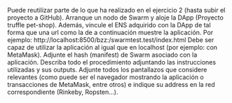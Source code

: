 Puede reutilizar parte de lo que ha realizado en el ejercicio 2 (hasta subir el proyecto a
GitHub).
Arranque un nodo de Swarm y aloje la DApp (Proyecto truffle pet-shop).
Además, vincule el ENS adquirido con la DApp de tal forma que una url como la de a
continuación muestre la aplicación. Por ejemplo:
http://localhost:8500/bzz:/swarmtest.test/index.html
Debe ser capaz de utilizar la aplicación al igual que en localhost (por ejemplo: con
MetaMask).
Adjunte el hash (manifest) de Swarm asociado con la aplicación.
Describa todo el procedimiento adjuntando las instrucciones utilizadas y sus outputs.
Adjunte todos los pantallazos que considere relevantes (como puede ser el navegador
mostrando la aplicación o transacciones de MetaMask, entre otros) e indique su address
en la red correspondiente (Rinkeby, Ropsten…).
